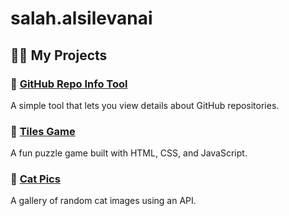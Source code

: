 # salah.alsilevanai

## 👨‍💻 My Projects

### 🔹 [GitHub Repo Info Tool](https://salah-alsilevanai.github.io/github-repo-info-tool/)
A simple tool that lets you view details about GitHub repositories.

### 🔹 [Tiles Game](https://salah-alsilevanai.github.io/tiles-game/)
A fun puzzle game built with HTML, CSS, and JavaScript.

### 🔹 [Cat Pics](https://salah-alsilevanai.github.io/cat_pics/)
A gallery of random cat images using an API.
